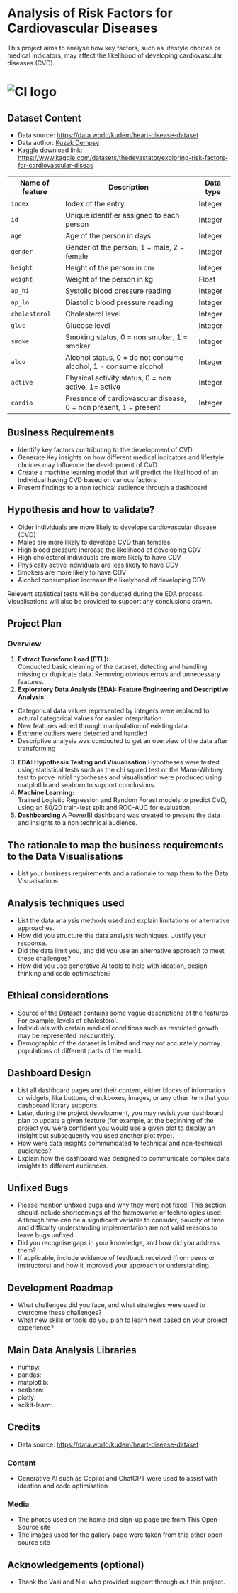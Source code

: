 # Analysis of Risk Factors for Cardiovascular Diseases

This project aims to analyse how key factors, such as lifestyle choices or medical indicators, may affect the likelihood of developing cardiovascular diseases (CVD).

# ![CI logo](https://codeinstitute.s3.amazonaws.com/fullstack/ci_logo_small.png)


## Dataset Content
- Data source: https://data.world/kudem/heart-disease-dataset
- Data author: [Kuzak Dempsy](https://data.world/kudem)
- Kaggle download link: https://www.kaggle.com/datasets/thedevastator/exploring-risk-factors-for-cardiovascular-diseas 

|Name of feature|Description|Data type|
| ----------- | ----------- | ----------- |
|`index`|Index of the entry|Integer|
|`id`|Unique identifier assigned to each person|Integer|
|`age`|Age of the person in days|Integer|
|`gender`|Gender of the person, 1 = male, 2 = female|Integer|
|`height`|Height of the person in cm|Integer|
|`weight`|Weight of the person in kg|Float|
|`ap_hi`|Systolic blood pressure reading|Integer|
|`ap_lo`|Diastolic blood pressure reading|Integer|
|`cholesterol`|Cholesterol level|Integer|
|`gluc`|Glucose level|Integer|
|`smoke`|Smoking status, 0 = non smoker, 1 = smoker|Integer|
|`alco`|Alcohol status, 0 = do not consume alcohol, 1 = consume alcohol|Integer|
|`active`|Physical activity status, 0 = non active, 1= active|Integer|
|`cardio`|Presence of cardiovascular disease, 0 = non present, 1 = present|Integer|


## Business Requirements
* Identify key factors contributing to the development of CVD
* Generate Key insights on how different medical indicators and lifestyle choices may influence the development of CVD
* Create a machine learning model that will predict the likelihood of an individual having CVD based on various factors
* Present findings to a non techical audience through a dashboard


## Hypothesis and how to validate?
- Older individuals are more likely to develope cardiovascular disease (CVD)
- Males are more likely to develope CVD than females
- High blood pressure increase the likelihood of developing CDV
- High cholesterol individuals are more likely to have CDV
- Physically active individuals are less likely to have CDV
- Smokers are more likely to have CDV
- Alcohol consumption increase the likelyhood of developing CDV

Relevent statistical tests will be conducted during the EDA process. Visualisations will also be provided to support any conclusions drawn.

## Project Plan
### **Overview**
1. **Extract Transform Load (ETL):**  
Conducted basic cleaning of the dataset, detecting and handling missing or duplicate data. Removing obvious errors and unnecessary features.
2. **Exploratory Data Analysis (EDA): Feature Engineering and Descriptive Analysis**  
- Categorical data values represented by integers were replaced to actural categorical values for easier interpritation
- New features added through manipulation of existing data
- Extreme outliers were detected and handled
- Descriptive analysis was conducted to get an overview of the data after transforming
3. **EDA: Hypothesis Testing and Visualisation**
Hypotheses were tested using statistical tests such as the chi squred test or the Mann-Whitney test to prove initial hypotheses and visualisation were produced using matplotlib and seaborn to support conclusions.
4. **Machine Learning:**  
Trained Logistic Regression and Random Forest models to predict CVD, using an 80/20 train-test split and ROC-AUC for evaluation.
5. **Dashboarding**
A PowerBI dashboard was created to present the data and insights to a non technical audience.

## The rationale to map the business requirements to the Data Visualisations
* List your business requirements and a rationale to map them to the Data Visualisations

## Analysis techniques used
* List the data analysis methods used and explain limitations or alternative approaches.
* How did you structure the data analysis techniques. Justify your response.
* Did the data limit you, and did you use an alternative approach to meet these challenges?
* How did you use generative AI tools to help with ideation, design thinking and code optimisation?

## Ethical considerations
* Source of the Dataset contains some vague descriptions of the features. For example, levels of cholesterol.
* Individuals with certain medical conditions such as restricted growth may be represented inaccurately.
* Demographic of the dataset is limited and may not accurately portray populations of different parts of the world.

## Dashboard Design
* List all dashboard pages and their content, either blocks of information or widgets, like buttons, checkboxes, images, or any other item that your dashboard library supports.
* Later, during the project development, you may revisit your dashboard plan to update a given feature (for example, at the beginning of the project you were confident you would use a given plot to display an insight but subsequently you used another plot type).
* How were data insights communicated to technical and non-technical audiences?
* Explain how the dashboard was designed to communicate complex data insights to different audiences. 

## Unfixed Bugs
* Please mention unfixed bugs and why they were not fixed. This section should include shortcomings of the frameworks or technologies used. Although time can be a significant variable to consider, paucity of time and difficulty understanding implementation are not valid reasons to leave bugs unfixed.
* Did you recognise gaps in your knowledge, and how did you address them?
* If applicable, include evidence of feedback received (from peers or instructors) and how it improved your approach or understanding.

## Development Roadmap
* What challenges did you face, and what strategies were used to overcome these challenges?
* What new skills or tools do you plan to learn next based on your project experience? 


## Main Data Analysis Libraries
* numpy:
* pandas:
* matplotlib:
* seaborn:
* plotly:
* scikit-learn:



## Credits 

- Data source: https://data.world/kudem/heart-disease-dataset

### Content 

- Generative AI such as Copilot and ChatGPT were used to assist with ideation and code optimisation

### Media

- The photos used on the home and sign-up page are from This Open-Source site
- The images used for the gallery page were taken from this other open-source site



## Acknowledgements (optional)
* Thank the Vasi and Niel who provided support through out this project.